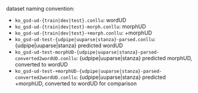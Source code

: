 dataset naming convention:
- `ko_gsd-ud-{train|dev|test}.conllu`: wordUD
- `ko_gsd-ud-{train|dev|test}-morph.conllu`: morphUD
- `ko_gsd-ud-{train|dev|test}-+morph.conllu`: +morphUD
- `ko_gsd-ud-test-{udpipe|uuparse|stanza}-parsed.conllu`: {udpipe|uuparse|stanza} predicted wordUD
- `ko_gsd-ud-test-morphUD-{udpipe|uuparse|stanza}-parsed-converted2wordUD.conllu`: {udpipe|uuparse|stanza} predicted morphUD, converted to wordUD
- `ko_gsd-ud-test-+morphUD-{udpipe|uuparse|stanza}-parsed-converted2wordUD.conllu`: {udpipe|uuparse|stanza} predicted +morphUD, converted to wordUD for comparison
